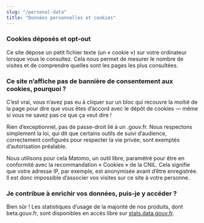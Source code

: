 ```yaml
---
slug: "/personal-data"
title: "Données personnelles et cookies"
---
```


### Cookies déposés et opt-out

Ce site dépose un petit fichier texte (un « cookie ») sur votre ordinateur lorsque vous le consultez. Cela nous permet de mesurer le nombre de visites et de comprendre quelles sont les pages les plus consultées.

### Ce site n’affiche pas de bannière de consentement aux cookies, pourquoi ?

C’est vrai, vous n’avez pas eu à cliquer sur un bloc qui recouvre la moitié de la page pour dire que vous êtes d’accord avec le dépôt de cookies — même si vous ne savez pas ce que ça veut dire !

Rien d’exceptionnel, pas de passe-droit lié à un .gouv.fr. Nous respectons simplement la loi, qui dit que certains outils de suivi d’audience, correctement configurés pour respecter la vie privée, sont exemptés d’autorisation préalable.

Nous utilisons pour cela Matomo, un outil libre, paramétré pour être en conformité avec la recommandation « Cookies » de la CNIL. Cela signifie que votre adresse IP, par exemple, est anonymisée avant d’être enregistrée. Il est donc impossible d’associer vos visites sur ce site à votre personne.

### Je contribue à enrichir vos données, puis-je y accéder ?

Bien sûr ! Les statistiques d’usage de la majorité de nos produits, dont beta.gouv.fr, sont disponibles en accès libre sur [stats.data.gouv.fr](https://stats.data.gouv.fr).

